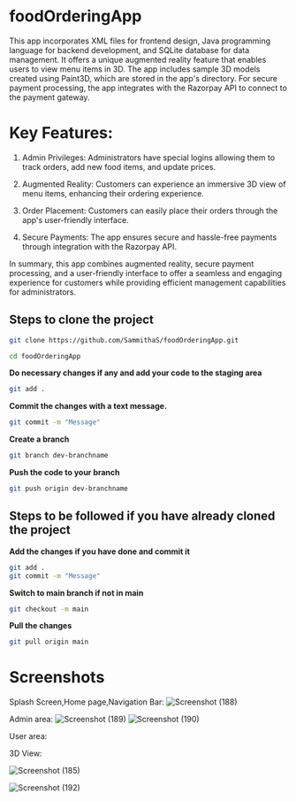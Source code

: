 # foodOrderingApp
This app incorporates XML files for frontend design, Java programming language for backend development, and SQLite database for data management. It offers a unique augmented reality feature that enables users to view menu items in 3D. The app includes sample 3D models created using Paint3D, which are stored in the app's directory. For secure payment processing, the app integrates with the Razorpay API to connect to the payment gateway.

# Key Features:
1) Admin Privileges: Administrators have special logins allowing them to track orders, add new food items, and update prices.

2) Augmented Reality: Customers can experience an immersive 3D view of menu items, enhancing their ordering experience.

3) Order Placement: Customers can easily place their orders through the app's user-friendly interface.

4) Secure Payments: The app ensures secure and hassle-free payments through integration with the Razorpay API.

In summary, this app combines augmented reality, secure payment processing, and a user-friendly interface to offer a seamless and engaging experience for customers while providing efficient management capabilities for administrators.

## Steps to clone the project

```bash
git clone https://github.com/SammithaS/foodOrderingApp.git
```

```bash
cd foodOrderingApp
```

**Do necessary changes if any and add your code to the staging area**

```bash
git add .
```

**Commit the changes with a text message.**

```bash
git commit -m "Message"
```

**Create a branch** 
```bash
git branch dev-branchname
```

**Push the code to your branch**
```bash
git push origin dev-branchname
```

## Steps to be followed if you have already cloned the project

**Add the changes if you have done and commit it**
```bash
git add .
git commit -m "Message"
```

**Switch to main branch if not in main**
```bash
git checkout -m main
```

**Pull the changes**
```bash
git pull origin main
```

# Screenshots
Splash Screen,Home page,Navigation Bar:
![Screenshot (188)](https://github.com/SammithaS/foodOrderingApp/assets/121117205/66161715-2eda-4adf-a113-6f57dd788052)

Admin area:
![Screenshot (189)](https://github.com/SammithaS/foodOrderingApp/assets/121117205/f03a2971-64cc-4a47-b2f8-8536fe68b54b)
![Screenshot (190)](https://github.com/SammithaS/foodOrderingApp/assets/121117205/16ba9235-83af-4620-8849-787d7a7e2b93)


User area:


3D View:

![Screenshot (185)](https://github.com/SammithaS/foodOrderingApp/assets/121117205/2629e6af-5de8-4fec-aeb0-ff14dbe1c6d6)

![Screenshot (192)](https://github.com/SammithaS/foodOrderingApp/assets/121117205/d3aada03-92b2-46ba-baf5-efe18ff03fc7)






